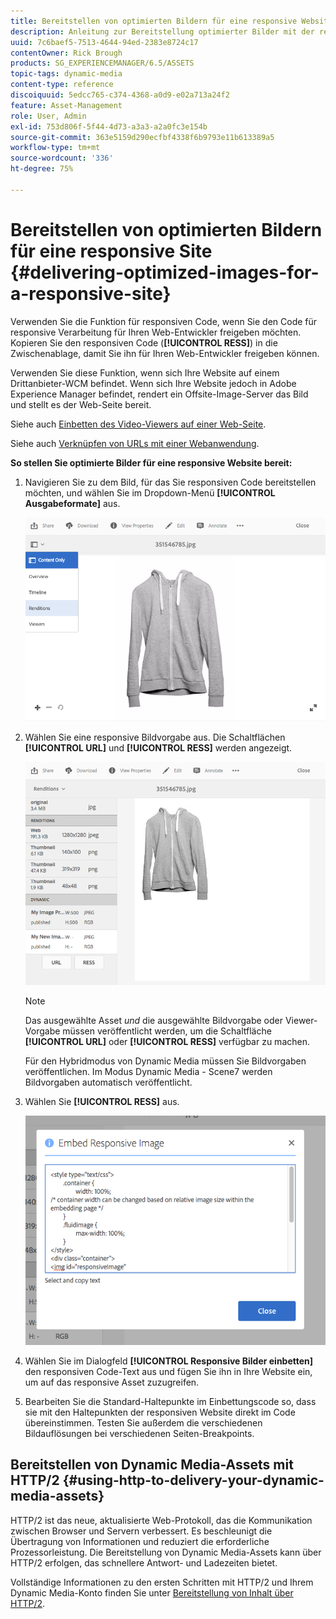 ```yaml
---
title: Bereitstellen von optimierten Bildern für eine responsive Website
description: Anleitung zur Bereitstellung optimierter Bilder mit der responsiven Codefunktion
uuid: 7c6baef5-7513-4644-94ed-2383e8724c17
contentOwner: Rick Brough
products: SG_EXPERIENCEMANAGER/6.5/ASSETS
topic-tags: dynamic-media
content-type: reference
discoiquuid: 5edcc765-c374-4368-a0d9-e02a713a24f2
feature: Asset-Management
role: User, Admin
exl-id: 753d806f-5f44-4d73-a3a3-a2a0fc3e154b
source-git-commit: 363e5159d290ecfbf4338f6b9793e11b613389a5
workflow-type: tm+mt
source-wordcount: '336'
ht-degree: 75%

---
```


# Bereitstellen von optimierten Bildern für eine responsive Site {#delivering-optimized-images-for-a-responsive-site}

Verwenden Sie die Funktion für responsiven Code, wenn Sie den Code für responsive Verarbeitung für Ihren Web-Entwickler freigeben möchten. Kopieren Sie den responsiven Code (**[!UICONTROL RESS]**) in die Zwischenablage, damit Sie ihn für Ihren Web-Entwickler freigeben können.

Verwenden Sie diese Funktion, wenn sich Ihre Website auf einem Drittanbieter-WCM befindet. Wenn sich Ihre Website jedoch in Adobe Experience Manager befindet, rendert ein Offsite-Image-Server das Bild und stellt es der Web-Seite bereit.

Siehe auch [Einbetten des Video-Viewers auf einer Web-Seite](embed-code.md).

Siehe auch [Verknüpfen von URLs mit einer Webanwendung](linking-urls-to-yourwebapplication.md).

**So stellen Sie optimierte Bilder für eine responsive Website bereit:**

1. Navigieren Sie zu dem Bild, für das Sie responsiven Code bereitstellen möchten, und wählen Sie im Dropdown-Menü **[!UICONTROL Ausgabeformate]** aus.

   ![chlimage_1-408](assets/chlimage_1-408.png)

1. Wählen Sie eine responsive Bildvorgabe aus. Die Schaltflächen **[!UICONTROL URL]** und **[!UICONTROL RESS]** werden angezeigt.

   ![chlimage_1-409](assets/chlimage_1-208.png)

   >[!NOTE]
   >
   >Das ausgewählte Asset *und* die ausgewählte Bildvorgabe oder Viewer-Vorgabe müssen veröffentlicht werden, um die Schaltfläche **[!UICONTROL URL]** oder **[!UICONTROL RESS]** verfügbar zu machen.
   >
   >Für den Hybridmodus von Dynamic Media müssen Sie Bildvorgaben veröffentlichen. Im Modus Dynamic Media - Scene7 werden Bildvorgaben automatisch veröffentlicht.

1. Wählen Sie **[!UICONTROL RESS]** aus.

   ![chlimage_1-410](assets/chlimage_1-410.png)

1. Wählen Sie im Dialogfeld **[!UICONTROL Responsive Bilder einbetten]** den responsiven Code-Text aus und fügen Sie ihn in Ihre Website ein, um auf das responsive Asset zuzugreifen.
1. Bearbeiten Sie die Standard-Haltepunkte im Einbettungscode so, dass sie mit den Haltepunkten der responsiven Website direkt im Code übereinstimmen. Testen Sie außerdem die verschiedenen Bildauflösungen bei verschiedenen Seiten-Breakpoints.

## Bereitstellen von Dynamic Media-Assets mit HTTP/2 {#using-http-to-delivery-your-dynamic-media-assets}

HTTP/2 ist das neue, aktualisierte Web-Protokoll, das die Kommunikation zwischen Browser und Servern verbessert. Es beschleunigt die Übertragung von Informationen und reduziert die erforderliche Prozessorleistung. Die Bereitstellung von Dynamic Media-Assets kann über HTTP/2 erfolgen, das schnellere Antwort- und Ladezeiten bietet.

Vollständige Informationen zu den ersten Schritten mit HTTP/2 und Ihrem Dynamic Media-Konto finden Sie unter [Bereitstellung von Inhalt über HTTP/2](http2.md).
